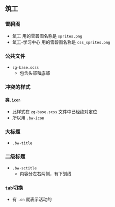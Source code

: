 ## 筑工

### 雪碧图

- 筑工 用的雪碧图名称是 `sprites.png`
- 筑工-学习中心 用的雪碧图名称是 `css_sprites.png`

### 公共文件

- `zg-base.scss`
  - 包含头部和底部

### 冲突的样式

#### 类`.icon`

- 此样式在 `zg-base.scss` 文件中已经绝对定位
- 所以用 `.bw-icon`

### 大标题

- `.bw-title`

### 二级标题

- `.bw-sctitle`
  - 内容分左右两侧，有下划线



### `tab`切换

- 有 `.on` 就表示活动的